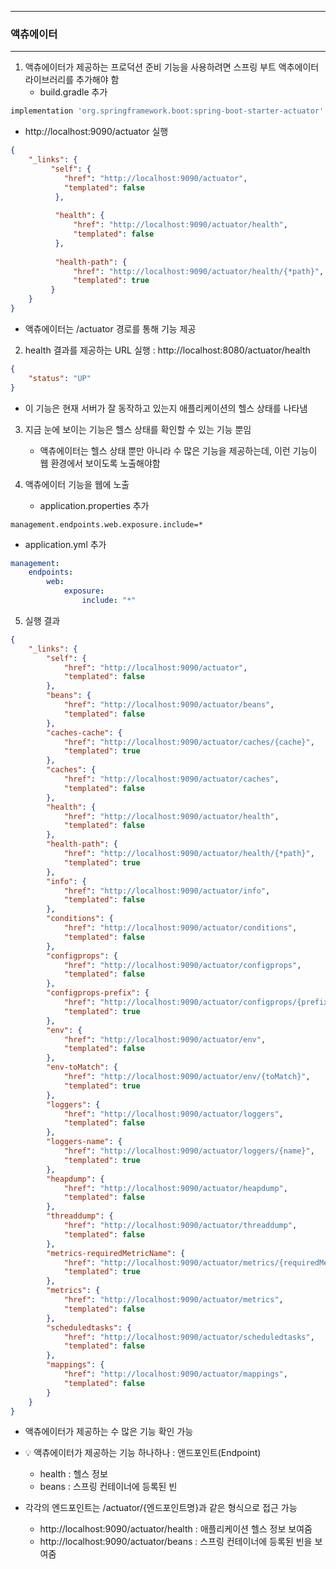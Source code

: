 -----
### 액츄에이터
-----
1. 액츄에이터가 제공하는 프로덕션 준비 기능을 사용하려면 스프링 부트 액추에이터 라이브러리를 추가해야 함
   - build.gradle 추가
```gradle
implementation 'org.springframework.boot:spring-boot-starter-actuator' // actuator 추가
```
   - http://localhost:9090/actuator 실행
```json
{
    "_links": {
         "self": {
            "href": "http://localhost:9090/actuator",
            "templated": false
          },
         
          "health": {
              "href": "http://localhost:9090/actuator/health",
              "templated": false
          },
         
          "health-path": {
              "href": "http://localhost:9090/actuator/health/{*path}",
              "templated": true
         }
    }
}
```
  - 액츄에이터는 /actuator 경로를 통해 기능 제공

2. health 결과를 제공하는 URL 실행 : http://localhost:8080/actuator/health
```json
{
    "status": "UP"
}
```
  - 이 기능은 현재 서버가 잘 동작하고 있는지 애플리케이션의 헬스 상태를 나타냄

3. 지금 눈에 보이는 기능은 헬스 상태를 확인할 수 있는 기능 뿐임
   - 액츄에이터는 헬스 상태 뿐만 아니라 수 많은 기능을 제공하는데, 이런 기능이 웹 환경에서 보이도록 노출해야함

4. 액츄에이터 기능을 웹에 노출
   - application.properties 추가
```properties
management.endpoints.web.exposure.include=*
```
  - application.yml 추가
```yml
management:
    endpoints:
        web:
            exposure:
                include: "*"
```

5. 실행 결과
```json
{
    "_links": {
        "self": {
            "href": "http://localhost:9090/actuator",
            "templated": false
        },
        "beans": {
            "href": "http://localhost:9090/actuator/beans",
            "templated": false
        },
        "caches-cache": {
            "href": "http://localhost:9090/actuator/caches/{cache}",
            "templated": true
        },
        "caches": {
            "href": "http://localhost:9090/actuator/caches",
            "templated": false
        },
        "health": {
            "href": "http://localhost:9090/actuator/health",
            "templated": false
        },
        "health-path": {
            "href": "http://localhost:9090/actuator/health/{*path}",
            "templated": true
        },
        "info": {
            "href": "http://localhost:9090/actuator/info",
            "templated": false
        },
        "conditions": {
            "href": "http://localhost:9090/actuator/conditions",
            "templated": false
        },
        "configprops": {
            "href": "http://localhost:9090/actuator/configprops",
            "templated": false
        },
        "configprops-prefix": {
            "href": "http://localhost:9090/actuator/configprops/{prefix}",
            "templated": true
        },
        "env": {
            "href": "http://localhost:9090/actuator/env",
            "templated": false
        },
        "env-toMatch": {
            "href": "http://localhost:9090/actuator/env/{toMatch}",
            "templated": true
        },
        "loggers": {
            "href": "http://localhost:9090/actuator/loggers",
            "templated": false
        },
        "loggers-name": {
            "href": "http://localhost:9090/actuator/loggers/{name}",
            "templated": true
        },
        "heapdump": {
            "href": "http://localhost:9090/actuator/heapdump",
            "templated": false
        },
        "threaddump": {
            "href": "http://localhost:9090/actuator/threaddump",
            "templated": false
        },
        "metrics-requiredMetricName": {
            "href": "http://localhost:9090/actuator/metrics/{requiredMetricName}",
            "templated": true
        },
        "metrics": {
            "href": "http://localhost:9090/actuator/metrics",
            "templated": false
        },
        "scheduledtasks": {
            "href": "http://localhost:9090/actuator/scheduledtasks",
            "templated": false
        },
        "mappings": {
            "href": "http://localhost:9090/actuator/mappings",
            "templated": false
        }
    }
}
```
  - 액츄에이터가 제공하는 수 많은 기능 확인 가능
  - 💡 액츄에이터가 제공하는 기능 하나하나 : 앤드포인트(Endpoint)
    + health : 헬스 정보
    + beans : 스프링 컨테이너에 등록된 빈

  - 각각의 엔드포인트는 /actuator/{엔드포인트명}과 같은 형식으로 접근 가능
    + http://localhost:9090/actuator/health : 애플리케이션 헬스 정보 보여줌
    + http://localhost:9090/actuator/beans : 스프링 컨테이너에 등록된 빈을 보여줌
